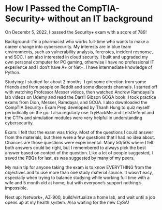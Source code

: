 # How I Passed the CompTIA-Security+ without an IT background

On Decembr 5, 2022, I passed the Security+ exam with a score of 789!

Background: I’m a pharmacist who works full-time who wants to make a career change into cybersecurity. My interests are in blue team environments, such as vulnerability analysis, forensics, incident response, and SOC. I am also interested in cloud security. I built and upgraded my own personal computer for PC gaming, otherwise I have no professional IT experience and I don’t have A+ or Net+. I have intermediate knowledge of Python.

Studying: I studied for about 2 months. I got some direction from some friends and from people on Reddit and some discords channels. I started off with watching Professor Messer videos, then watched Andrew Ramdayal's lab videos on Udemy and read the Darril Gibson GCGA book. I took practice exams from Dion, Messer, Ramdayal, and GCGA. I also downloaded the CompTIA Security+ Exam Prep developed by Thanh Hung to quiz myself periodically on the go. I also regularly use TryHackMe and LetsDefend and the CTFs and simulation modules were very helpful in understanding cybersecurity.

Exam: I felt that the exam was tricky. Most of the questions I could answer from the materials, but there were a few questions that I had no idea about. Chances are those questions were experimental. Many 50/50s where I felt both answers could be right, but I remembered to always pick the best answer based on context of the question. Like a lot of people suggested, I saved the PBQs for last, as was suggested by many of my peers.

My main tip for anyone taking the exam is to know EVERYTHING from the objectives and to use more than one study material source. It wasn’t easy, especially when trying to balance studying while working full time with a wife and 5 month old at home, but with everyone’s support nothing’s impossible.

Next up: Network+, AZ-900, build/virtualize a home lab, and wait until a job opens up at my health system. Also waiting for the new CySA!
